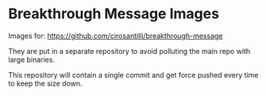 # Breakthrough Message Images

Images for: <https://github.com/cirosantilli/breakthrough-message>

They are put in a separate repository to avoid polluting the main repo with large binaries.

This repository will contain a single commit and get force pushed every time to keep the size down.

